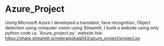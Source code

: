 # Azure_Project
Using Microsoft Azure I developed a translator, face recognition, Object detection using computer vision
using Streamlit, I build a website using only python code i.e. 'Azure_project.py'.
          website link- https://share.streamlit.io/neerajpokala143/azure_project/project.py
